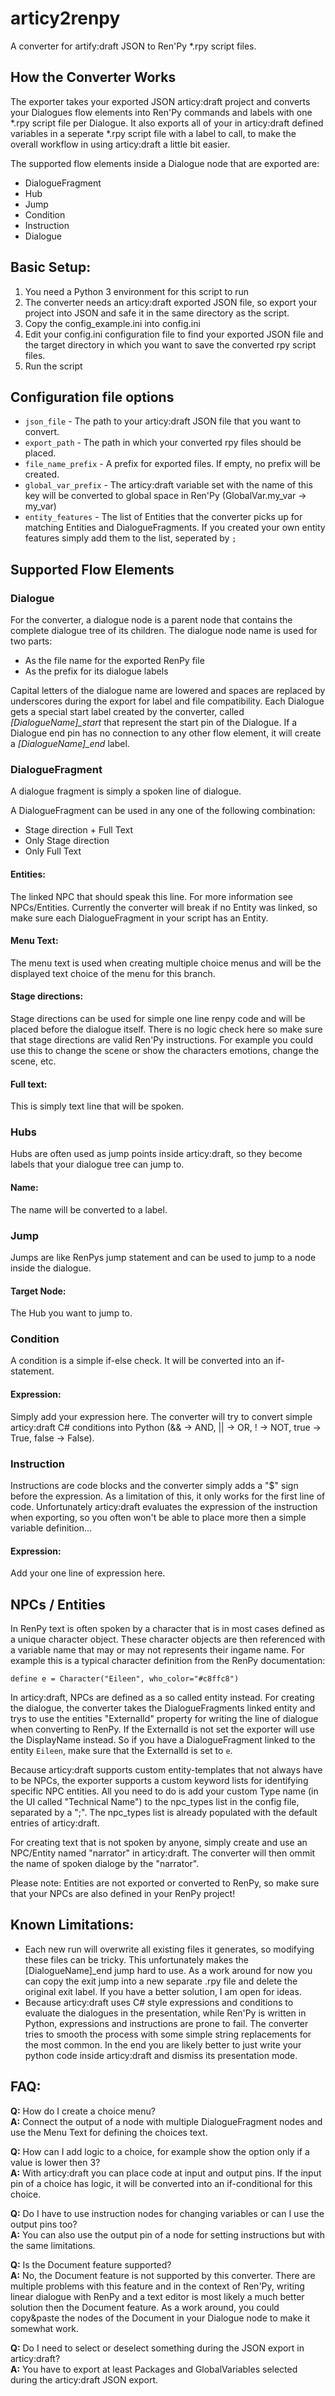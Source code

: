 # articy2renpy
A converter for artify:draft JSON to Ren'Py \*.rpy script files.

## How the Converter Works
The exporter takes your exported JSON articy:draft project and converts your Dialogues flow elements into Ren'Py commands and labels with one \*.rpy script file per Dialogue.
It also exports all of your in articy:draft defined variables in a seperate \*.rpy script file with a label to call, to make the overall workflow in using articy:draft a little bit easier.

The supported flow elements inside a Dialogue node that are exported are:

- DialogueFragment
- Hub
- Jump
- Condition
- Instruction
- Dialogue

## Basic Setup:

1. You need a Python 3 environment for this script to run
2. The converter needs an articy:draft exported JSON file, so export your project into JSON and safe it in the same directory as the script.
3. Copy the config_example.ini into config.ini
3. Edit your config.ini configuration file to find your exported JSON file and the target directory in which you want to save the converted rpy script files.
4. Run the script

## Configuration file options

- `json_file` - The path to your articy:draft JSON file that you want to convert.
- `export_path` - The path in which your converted rpy files should be placed.
- `file_name_prefix` - A prefix for exported files. If empty, no prefix will be created.
- `global_var_prefix` - The articy:draft variable set with the name of this key will be converted to global space in Ren'Py (GlobalVar.my_var -> my_var)
- `entity_features` - The list of Entities that the converter picks up for matching Entities and DialogueFragments. If you created your own entity features simply add them to the list, seperated by `;`

## Supported Flow Elements

### Dialogue
For the converter, a dialogue node is a parent node that contains the complete dialogue tree of its children.
The dialogue node name is used for two parts:

- As the file name for the exported RenPy file
- As the prefix for its dialogue labels

Capital letters of the dialogue name are lowered and spaces are replaced by underscores during the export for label and file compatibility.
Each Dialogue gets a special start label created by the converter, called *[DialogueName]\_start* that represent the start pin of the Dialogue.
If a Dialogue end pin has no connection to any other flow element, it will create a *[DialogueName]\_end* label.

### DialogueFragment
A dialogue fragment is simply a spoken line of dialogue.

A DialogueFragment can be used in any one of the following combination:
- Stage direction + Full Text
- Only Stage direction
- Only Full Text

#### Entities:
The linked NPC that should speak this line. For more information see NPCs/Entities. Currently the converter will break if no Entity was linked, so make sure each DialogueFragment in your script has an Entity.

#### Menu Text:
The menu text is used when creating multiple choice menus and will be the displayed text choice of the menu for this branch.

#### Stage directions:
Stage directions can be used for simple one line renpy code and will be placed before the dialogue itself. There is no logic check here so make sure that stage directions are valid Ren'Py instructions.
For example you could use this to change the scene or show the characters emotions, change the scene, etc.

#### Full text:
This is simply text line that will be spoken.

### Hubs
Hubs are often used as jump points inside articy:draft, so they become labels that your dialogue tree can jump to.

#### Name:
The name will be converted to a label.

### Jump
Jumps are like RenPys jump statement and can be used to jump to a node inside the dialogue.

#### Target Node:
The Hub you want to jump to.

### Condition
A condition is a simple if-else check. It will be converted into an if-statement.

#### Expression:
Simply add your expression here.
The converter will try to convert simple articy:draft C# conditions into Python (&& -> AND, || -> OR, ! -> NOT, true -> True, false -> False).

### Instruction
Instructions are code blocks and the converter simply adds a "$" sign before the expression. As a limitation of this, it only works for the first line of code.
Unfortunately articy:draft evaluates the expression of the instruction when exporting, so you often won't be able to place more then a simple variable definition...

#### Expression:
Add your one line of expression here.

## NPCs / Entities
In RenPy text is often spoken by a character that is in most cases defined as a unique character object.
These character objects are then referenced with a variable name that may or may not represents their ingame name.
For example this is a typical character definition from the RenPy documentation:
```
define e = Character("Eileen", who_color="#c8ffc8")
```

In articy:draft, NPCs are defined as a so called entity instead. For creating the dialogue, the converter takes the DialogueFragments linked entity and trys to use the entities "ExternalId" property for writing the line of dialogue when converting to RenPy. If the ExternalId is not set the exporter will use the DisplayName instead.
So if you have a DialogueFragment linked to the entity `Eileen`, make sure that the ExternalId is set to `e`.

Because articy:draft supports custom entity-templates that not always have to be NPCs, the exporter supports a custom keyword lists for identifying specific NPC entities. All you need to do is add your custom Type name (in the UI called "Technical Name") to the npc_types list in the config file, separated by a ";". The npc_types list is already populated with the default entries of articy:draft.

For creating text that is not spoken by anyone, simply create and use an NPC/Entity named "narrator" in articy:draft. The converter will then ommit the name of spoken dialoge by the "narrator".

Please note: Entities are not exported or converted to RenPy, so make sure that your NPCs are also defined in your RenPy project!

## Known Limitations:
- Each new run will overwrite all existing files it generates, so modifying these files can be tricky. This unfortunately makes the [DialogueName]\_end jump hard to use. As a work around for now you can copy the exit jump into a new separate .rpy file and delete the original exit label. If you have a better solution, I am open for ideas.
- Because articy:draft uses C# style expressions and conditions to evaluate the dialogues in the presentation, while Ren'Py is written in Python, expressions and instructions are prone to fail. The converter tries to smooth the process with some simple string replacements for the most common. In the end you are likely better to just write your python code inside articy:draft and dismiss its presentation mode.


## FAQ:
**Q:** How do I create a choice menu? <br />
**A:** Connect the output of a node with multiple DialogueFragment nodes and use the Menu Text for defining the choices text.

**Q:** How can I add logic to a choice, for example show the option only if a value is lower then 3? <br />
**A:** With articy:draft you can place code at input and output pins. If the input pin of a choice has logic, it will be converted into an if-conditional for this choice.

**Q:** Do I have to use instruction nodes for changing variables or can I use the output pins too? <br />
**A:** You can also use the output pin of a node for setting instructions but with the same limitations.

**Q:** Is the Document feature supported? <br />
**A:** No, the Document feature is not supported by this converter. There are multiple problems with this feature and in the context of Ren'Py, writing linear dialogue with RenPy and a text editor is most likely a much better solution then the Document feature.
As a work around, you could copy&paste the nodes of the Document in your Dialogue node to make it somewhat work.

**Q:** Do I need to select or deselect something during the JSON export in articy:draft? <br />
**A:** You have to export at least Packages and GlobalVariables selected during the articy:draft JSON export.
